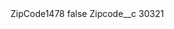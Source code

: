 <?xml version="1.0" encoding="UTF-8"?>
<CustomMetadata xmlns="http://soap.sforce.com/2006/04/metadata" xmlns:xsi="http://www.w3.org/2001/XMLSchema-instance" xmlns:xsd="http://www.w3.org/2001/XMLSchema">
    <label>ZipCode1478</label>
    <protected>false</protected>
    <values>
        <field>Zipcode__c</field>
        <value xsi:type="xsd:string">30321</value>
    </values>
</CustomMetadata>
